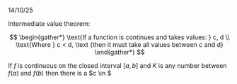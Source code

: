 14/10/25

Intermediate value theorem:

$$
\begin{gather*}
\text{If a function is continues and takes values: } c, d \\
\text{Where } c < d, \text {then it must take all values between c and d}
\end{gather*}
$$

If $f$ is continuous on the closed interval $[a, b]$ and $K$ is any number between $f(a)$ and $f(b)$ then there is a $c \in $